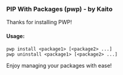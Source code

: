     
### PIP With Packages (pwp) - by Kaito
  
Thanks for installing PWP!
  
#### Usage:
    pwp install <package1> [<package2> ...]
    pwp uninstall <package1> [<package2> ...]
  
Enjoy managing your packages with ease!